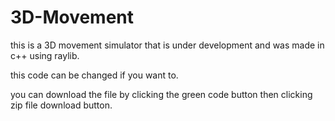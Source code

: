 # 3D-Movement
this is a 3D movement simulator that is under development and was made in c++ using raylib.

this code can be changed if you want to.

you can download the file by clicking the green code button then clicking zip file download button.
